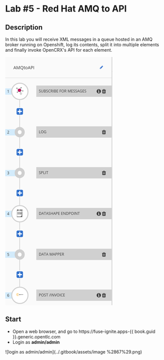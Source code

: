 # Lab \#5 - Red Hat AMQ to API

## Description

In this lab you will receive XML messages in a queue hosted in an AMQ broker running on Openshift, log its contents, split it into multiple elements and finally invoke OpenCRX's API for each element.

![](/.gitbook/assets/lab5.png)

## Start

* Open a web browser, and go to https://fuse-ignite.apps-{{ book.guid }}.generic.opentlc.com
* Login as **admin/admin**

![login as admin/admin](../.gitbook/assets/image %2867%29.png)

